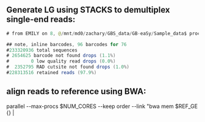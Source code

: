 ## Generate LG using STACKS to demultiplex single-end reads:

```java
# from EMILY on 8, @/mnt/md0/zachary/GBS_data/GB-eaSy/Sample_data$ process_radtags -f CPB_1.fastq.gz -b barcode_key.txt -e apeKI -o barcoded_fastq/

## note, inline barcodes, 96 barcodes for 76
#233320936 total sequences
# 2654625 barcode not found drops (1.1%)
#        0 low quality read drops (0.0%)
#  2352795 RAD cutsite not found drops (1.0%)
#228313516 retained reads (97.9%)

```
## align reads to reference using BWA:
parallel --max-procs $NUM_CORES --keep order --link "bwa mem $REF_GE {} |

